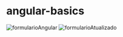 # angular-basics
 
![formularioAngular](https://user-images.githubusercontent.com/65626976/125549771-e7122b9a-29d7-4317-96b6-cf94e4061646.PNG)
![formularioAtualizado](https://user-images.githubusercontent.com/65626976/125897809-cc819706-30b3-445b-a680-2dae08cc595d.PNG)
